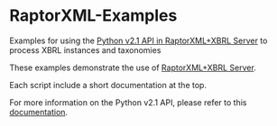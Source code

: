 # RaptorXML-Examples
Examples for using the [Python v2.1 API in RaptorXML+XBRL Server](http://manual.altova.com/RaptorXML/pyapiv2/html/) to process XBRL instances and taxonomies

These examples demonstrate the use of [RaptorXML+XBRL Server](http://www.altova.com/raptorxml.html).

Each script include a short documentation at the top.

For more information on the Python v2.1 API, please refer to this [documentation](http://manual.altova.com/RaptorXML/pyapiv2/html/).
